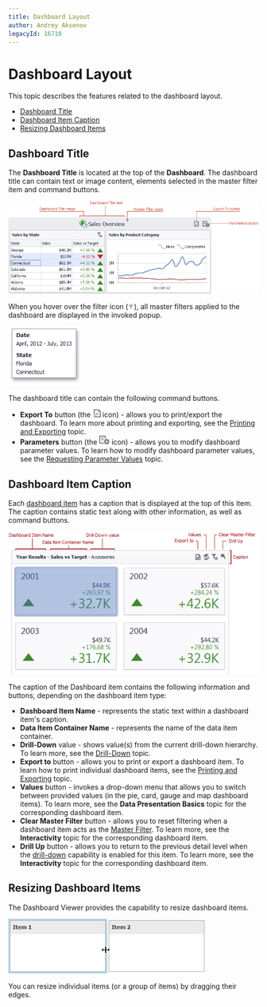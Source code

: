 ```yaml
---
title: Dashboard Layout
author: Andrey Aksenov
legacyId: 16710
---
```

# Dashboard Layout
This topic describes the features related to the dashboard layout.
* [Dashboard Title](#dashboard-title)
* [Dashboard Item Caption](#dashboard-item-caption)
* [Resizing Dashboard Items](#resizing-dashboard-items)

## <a name="dashboard-title"/>Dashboard Title
The **Dashboard Title** is located at the top of the **Dashboard**. The dashboard title can contain text or image content, elements selected in the master filter item and command buttons.

![DashboardTitleArea](../../../images/img19734.png)

When you hover over the filter icon (![DashboardTitle_MasterFilterIcon](../../../images/img23138.png)), all master filters applied to the dashboard are displayed in the invoked popup.

![DashboardTitle_MasterFilterPopup](../../../images/img23137.png)

The dashboard title can contain the following command buttons.
* **Export To** button (the ![ExportToButton_TitleWin](../../../images/img23209.png) icon) - allows you to print/export the dashboard. To learn more about printing and exporting, see the [Printing and Exporting](../printing-and-exporting.md) topic.
* **Parameters** button (the ![Parameters_ParametersButtonWin_Title](../../../images/img21814.png) icon) - allows you to modify dashboard parameter values. To learn how to modify dashboard parameter values, see the [Requesting Parameter Values](../dashboard-parameters/requesting-parameter-values.md) topic.

## <a name="dashboard-item-caption"/>Dashboard Item Caption
Each [dashboard item](../dashboard-items.md) has a caption that is displayed at the top of this item. The caption contains static text along with other information, as well as command buttons.

![DashboardItem_Caption](../../../images/img18278.png)

The caption of the Dashboard item contains the following information and buttons, depending on the dashboard item type:
* **Dashboard Item Name** - represents the static text within a dashboard item's caption.
* **Data Item Container Name** - represents the name of the data item container.
* **Drill-Down** value - shows value(s) from the current drill-down hierarchy. To learn more, see the [Drill-Down](drill-down.md) topic.
* **Export to** button - allows you to print or export a dashboard item. To learn how to print individual dashboard items, see the [Printing and Exporting](../printing-and-exporting.md) topic.
* **Values** button - invokes a drop-down menu that allows you to switch between provided values (in the pie, card, gauge and map dashboard items). To learn more, see the **Data Presentation Basics** topic for the corresponding dashboard item.
* **Clear Master Filter** button - allows you to reset filtering when a dashboard item acts as the [Master Filter](master-filtering.md). To learn more, see the **Interactivity** topic for the corresponding dashboard item.
* **Drill Up** button - allows you to return to the previous detail level when the [drill-down](drill-down.md) capability is enabled for this item. To learn more, see the **Interactivity** topic for the corresponding dashboard item.

## <a name="resizing-dashboard-items"/>Resizing Dashboard Items
The Dashboard Viewer provides the capability to resize dashboard items.

![Layout_ResizingItem](../../../images/img20595.png)

You can resize individual items (or a group of items) by dragging their edges.